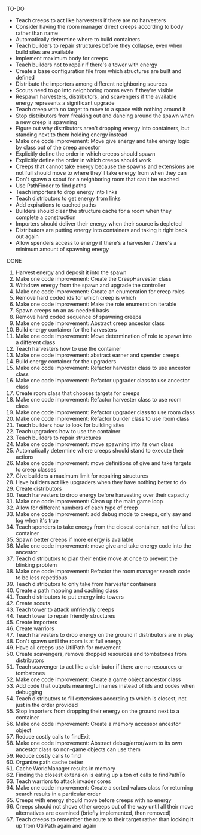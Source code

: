 TO-DO
* Teach creeps to act like harvesters if there are no harvesters
* Consider having the room manager direct creeps according to body rather than name
* Automatically determine where to build containers
* Teach builders to repair structures before they collapse, even when build sites are available
* Implement maximum body for creeps
* Teach builders not to repair if there's a tower with energy
* Create a base configuration file from which structures are built and defined
* Distribute the importers among different neighboring sources
* Scouts need to go into neighboring rooms even if they're visible
* Respawn harvesters, distributors, and scavengers if the available energy represents a significant upgrade
* Teach creep with no target to move to a space with nothing around it
* Stop distributors from freaking out and dancing around the spawn when a new creep is spawning
* Figure out why distributors aren't dropping energy into containers, but standing next to them holding energy instead
* Make one code improvement: Move give energy and take energy logic by class out of the creep ancestor
* Explicitly define the order in which creeps should spawn
* Explicitly define the order in which creeps should work
* Creeps that cannot take energy because the spawns and extensions are not full should move to where they'll take energy from when they can
* Don't spawn a scout for a neighboring room that can't be reached
* Use PathFinder to find paths
* Teach importers to drop energy into links
* Teach distributors to get energy from links
* Add expirations to cached paths
* Builders should clear the structure cache for a room when they complete a construction
* Importers should deliver their energy when their source is depleted
* Distributors are putting energy into containers and taking it right back out again
* Allow spenders access to energy if there's a harvester / there's a minimum amount of spawning energy


DONE
1. Harvest energy and deposit it into the spawn
1. Make one code improvement: Create the CreepHarvester class
1. Withdraw energy from the spawn and upgrade the controller
1. Make one code improvement: Create an enumeration for creep roles
1. Remove hard coded ids for which creep is which
1. Make one code improvement: Make the role enumeration iterable
1. Spawn creeps on an as-needed basis
1. Remove hard coded sequence of spawning creeps
1. Make one code improvement: Abstract creep ancestor class
1. Build energy container for the harvesters
1. Make one code improvement: Move determination of role to spawn into a different class
1. Teach harvesters how to use the container
1. Make one code improvement: abstract earner and spender creeps
1. Build energy container for the upgraders
1. Make one code improvement: Refactor harvester class to use ancestor class
1. Make one code improvement: Refactor upgrader class to use ancestor class
1. Create room class that chooses targets for creeps
1. Make one code improvement: Refactor harvester class to use room class
1. Make one code improvement: Refactor upgrader class to use room class
1. Make one code improvement: Refactor builder class to use room class
1. Teach builders how to look for building sites
1. Teach upgraders how to use the container
1. Teach builders to repair structures
1. Make one code improvement: move spawning into its own class
1. Automatically determine where creeps should stand to execute their actions
1. Make one code improvement: move definitions of give and take targets to creep classes
1. Give builders a maximum limit for repairing structures
1. Have builders act like upgraders when they have nothing better to do
1. Create distributors
1. Teach harvesters to drop energy before harvesting over their capacity
1. Make one code improvement: Clean up the main game loop
1. Allow for different numbers of each type of creep
1. Make one code improvement: add debug mode to creeps, only say and log when it's true
1. Teach spenders to take energy from the closest container, not the fullest container
1. Spawn better creeps if more energy is available
1. Make one code improvement: move give and take energy code into the ancestor
1. Teach distributors to plan their entire move at once to prevent the blinking problem
1. Make one code improvement: Refactor the room manager search code to be less repetitious
1. Teach distributors to only take from harvester containers
1. Create a path mapping and caching class
1. Teach distributors to put energy into towers
1. Create scouts
1. Teach tower to attack unfriendly creeps
1. Teach tower to repair friendly structures
1. Create importers
1. Create warriors
1. Teach harvesters to drop energy on the ground if distributors are in play
1. Don't spawn until the room is at full energy
1. Have all creeps use UtilPath for movement
1. Create scavengers, remove dropped resources and tombstones from distributors
1. Teach scavenger to act like a distributor if there are no resources or tombstones
1. Make one code improvement: Create a game object ancestor class
1. Add code that outputs meaningful names instead of ids and codes when debugging
1. Teach distributors to fill extensions according to which is closest, not just in the order provided
1. Stop importers from dropping their energy on the ground next to a container
1. Make one code improvement: Create a memory accessor ancestor object
1. Reduce costly calls to findExit
1. Make one code improvement: Abstract debug/error/warn to its own ancestor class so non-game objects can use them
1. Reduce costly calls to find
1. Organize path cache better
1. Cache WorldManager results in memory
1. Finding the closest extension is eating up a ton of calls to findPathTo
1. Teach warriors to attack invader cores
1. Make one code improvement: Create a sorted values class for returning search results in a particular order
1. Creeps with energy should move before creeps with no energy
1. Creeps should not shove other creeps out of the way until all their move alternatives are examined (briefly implemented, then removed)
1. Teach creeps to remember the route to their target rather than looking it up from UtilPath again and again
